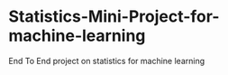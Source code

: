 # Statistics-Mini-Project-for-machine-learning
End To End project on statistics for machine learning
